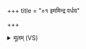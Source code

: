 +++
title = "०१ इममिन्द्र वर्धय"

+++
<details><summary>मूलम् (VS)</summary>

इ॒ममि॑न्द्र वर्धय क्ष॒त्रियं॑ म इ॒मं वि॒शामे॑कवृ॒षं कृ॑णु॒ त्वम्। निर॒मित्रा॑नक्ष्णुह्यस्य॒ सर्वां॒स्तान्र॑न्धयास्मा अहमुत्त॒रेषु॑ ॥
</details>